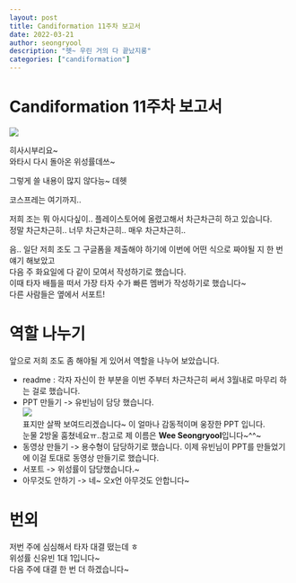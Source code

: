 ```yaml
---
layout: post
title: Candiformation 11주차 보고서
date: 2022-03-21
author: seongryool
description: "헷~ 우린 거의 다 끝났지롱"
categories: ["candiformation"]
---
```


# Candiformation 11주차 보고서

![](https://images.velog.io/images/ryool/post/34542d19-dd60-4e54-a0bb-5498ae5b8ac3/image.png)

히사시부리요~  
와타시 다시 돌아온 위성률데쓰~

그렇게 쓸 내용이 많지 않다능~ 데헷

코스프레는 여기까지..

저희 조는 뭐 아시다싶이.. 플레이스토어에 올렸고해서 차근차근히 하고 있습니다.  
정말 차근차근히.. 너무 차근차근히.. 매우 차근차근히..

음.. 일단 저희 조도 그 구글폼을 제출해야 하기에 이번에 어떤 식으로 짜야될 지 한 번 얘기 해보았고  
다음 주 화요일에 다 같이 모여서 작성하기로 했습니다.  
이때 타자 배틀을 떠서 가장 타자 수가 빠른 멤버가 작성하기로 했습니다~  
다른 사람들은 옆에서 서포트!

# 역할 나누기

앞으로 저희 조도 좀 해야될 게 있어서 역할을 나누어 보았습니다.

- readme : 각자 자신이 한 부분을 이번 주부터 차근차근히 써서 3월내로 마무리 하는 걸로 했습니다.
- PPT 만들기 -> 유빈님이 담당 했습니다.  
  ![](https://images.velog.io/images/ryool/post/d99f3741-51b2-4f7a-bfb1-a3d6951d003d/image.png)  
  표지만 살짝 보여드리겠습니다~ 이 얼마나 감동적이며 웅장한 PPT 입니다.  
  눈물 2방울 훔쳤네요ㅠ..참고로 제 이름은 **Wee Seongryool**입니다~^^~
- 동영상 만들기 -> 용수형이 담당하기로 했습니다. 이제 유빈님이 PPT를 만들었기에 이걸 토대로 동영상 만들기로 했습니다.
- 서포트 -> 위성률이 담당했습니다.~
- 아무것도 안하기 -> 네~ 오x언 아무것도 안합니다~

# 번외

저번 주에 심심해서 타자 대결 떴는데 ㅎ  
위성률 신유빈 1대 1입니다~  
다음 주에 대결 한 번 더 하겠습니다~
